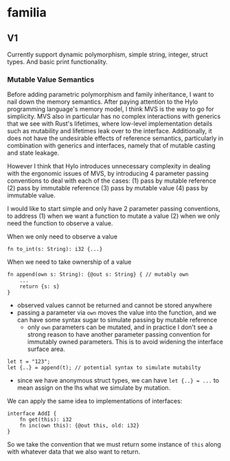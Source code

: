 # familia

## V1
Currently support dynamic polymorphism, simple string, integer, struct types. And basic print functionality.

### Mutable Value Semantics
Before adding parametric polymorphism and family inheritance, I want to nail down the memory semantics.
After paying attention to the Hylo programming language's memory model, I think MVS is the way to go for simplicity. MVS also in particular 
has no complex interactions with generics that we see with Rust's lifetimes, where low-level implementation details such as mutability and
lifetimes leak over to the interface. Additionally, it does not have the undesirable effects of reference semantics, particularly in combination
with generics and interfaces, namely that of mutable casting and state leakage. 

However I think that Hylo introduces unnecessary complexity in dealing with the ergonomic issues of MVS, by introducing 4 parameter passing conventions
to deal with each of the cases: (1) pass by mutable reference (2) pass by immutable reference (3) pass by mutable value (4) pass by immutable value.

I would like to start simple and only have 2 parameter passing conventions, to address (1) when we want a function to mutate a value (2) when we only
need the function to observe a value.

When we only need to observe a value
```
fn to_int(s: String): i32 {...}
```

When we need to take ownership of a value
```
fn append(own s: String): {@out s: String} { // mutably own
    ...
    return {s: s}
}

```

- observed values cannot be returned and cannot be stored anywhere
- passing a parameter via `own` moves the value into the function, and we can have some syntax sugar to simulate passing by mutable reference
  - only `own` parameters can be mutated, and in practice I don't see a strong reason to have another parameter passing convention for immutably owned parameters. This is to avoid widening the interface surface area. 

```
let t = "123";
let {..} = append(t); // potential syntax to simulate mutabilty
```

- since we have anonymous struct types, we can have `let {..} = ...` to mean assign on the lhs what we simulate by mutation. 

We can apply the same idea to implementations of interfaces:

```
interface AddI {
    fn get(this): i32
    fn inc(own this): {@out this, old: i32}
}
```
So we take the convention that we must return some instance of `this` along with whatever data that we
also want to return.

